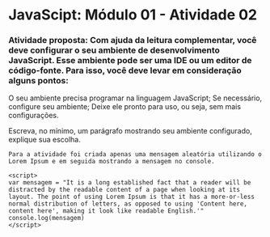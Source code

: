 # JavaScipt: Módulo 01 - Atividade 02

### Atividade proposta: Com ajuda da leitura complementar, você deve configurar o seu ambiente de desenvolvimento JavaScript. Esse ambiente pode ser uma IDE ou um editor de código-fonte. Para isso, você deve levar em consideração alguns pontos: 

O seu ambiente precisa programar na linguagem JavaScript; 
Se necessário, configure seu ambiente; 
Deixe ele pronto para uso, ou seja, sem mais configurações. 

Escreva, no mínimo, um parágrafo mostrando seu ambiente configurado, explique sua escolha.  

``` 
Para a atividade foi criada apenas uma mensagem aleatória utilizando o Lorem Ipsum e em seguida mostrando a mensagem no console.

<script>
var mensagem = "It is a long established fact that a reader will be distracted by the readable content of a page when looking at its layout. The point of using Lorem Ipsum is that it has a more-or-less normal distribution of letters, as opposed to using 'Content here, content here', making it look like readable English.'"
console.log(mensagem)
</script>
```